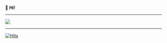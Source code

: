 👋 **Hi!**

---

<a href="https://discord.com/users/705665813994012695">
  <img src="https://lanyard.cnrad.dev/api/636268679767654430?bg=ff0000&animated=true&hideDiscrim=true" align="center" />
</a>

---

[![Hits](https://hits.link/hits?url=https://github.com/6g5&bgLeft=444444&bgRight=031e87&label=visits)](https://hits.link)
